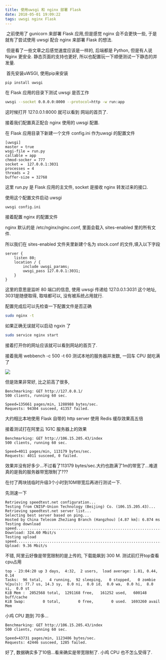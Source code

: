 ```yaml
---
title: 使用uwsgi 和 nginx 部署 Flask
date: 2018-05-01 19:09:22
tags: uwsgi nginx Flask
---
```


​	之前使用了 gunicorn 来部署 Flask 应用,但是感觉 nginx 会不会更快一些, 于是就有了尝试使用 uwsgi 配合 nginx 来部署 Flask 的想法.

​	但是看了一些文章之后感觉速度应该是一样的, 后端都是 Python, 但是有人说 Nginx 更安全. 静态页面的支持也更好, 所以也配置玩一下顺便测试一下静态的并发量.

​	首先安装uWSGI, 使用pip来安装

```
pip install uwsgi
```

在 Flask 应用的目录下测试 uwsgi 是否工作 

```bash
uwsgi --socket 0.0.0.0:8000 --protocol=http -w run:app
```

这时候打开 127.0.0.1:8000 就可以看到 网站的首页了.

接着我们配置真正配合 nginx 使用的 uwsgi 配置.

在 Flask 应用目录下新建一个文件 config.ini 作为uwsgi 的配置文件

```
[uwsgi]
master = true
wsgi-file = run.py
callable = app
chmod-socker = 777
socket =  127.0.0.1:3031
processes = 4
threads = 2
buffer-size = 32768
```

这里 run.py 是 Flask 应用的主文件, socket 是接收 nginx 转发过来的接口.

使用这个配置文件启动 uwsgi

```
uwsgi config.ini
```

接着配置 nginx 的配置文件

nginx 默认的是 /etc/nginx/nginc.conf, 里面会载入 sites-enabled 里的所有文件.

所以我们在 sites-enabled 文件夹里新建个名为 stock.conf 的文件,填入以下字段

```nginx
server {
	listen 80;
	location / {
    	include uwsgi_params;
    	uwsgi_pass 127.0.0.1:3031;
	}
}
```

这里的意思是监听 80 端口的信息, 使用 uwsgi 传递给 127.0.0.1:3031 这个地址, 3031是随便取得, 取啥都可以, 没有被系统占用就行.

配置完成后可以先检查一下配置文件是否正确

```bash
sudo nginx -t
```

如果正确无误就可以启动 ngxin 了

```bash
sudo service nginx start
```

接着打开你的网址应该就可以看到网站的首页了.

接着我用 webbench -c 500 -t 60 测试本地的服务器并发数, 一回车 CPU 就吃满了

![](http://malu-picture.oss-cn-beijing.aliyuncs.com/18-5-1/23344536.jpg)

但是效果非常好, 比之前高了很多,

```
Benchmarking: GET http://127.0.0.1/
500 clients, running 60 sec.

Speed=135661 pages/min, 1288988 bytes/sec.
Requests: 94304 susceed, 41357 failed.
```

大约相比本地使用 Flask 自带的 http server 使用 Redis 缓存效果高五倍

接着测试打在阿里云 1G1C 服务器上的效果

```
Benchmarking: GET http://106.15.205.43/index
500 clients, running 60 sec.

Speed=4011 pages/min, 113179 bytes/sec.
Requests: 4011 susceed, 0 failed.
```

效果并没有好多少...不过看了113179 bytes/sec.大约也跑满了1m的带宽了...难道真的是我的服务器带宽限制了???

在付了两块钱临时升级3个小时到10M带宽后再进行测试一下.

先测速一下

```
Retrieving speedtest.net configuration...
Testing from CNISP-Union Technology (Beijing) Co. (106.15.205.43)...
Retrieving speedtest.net server list...
Selecting best server based on ping...
Hosted by China Telecom ZheJiang Branch (Hangzhou) [4.87 km]: 6.874 ms
Testing download speed................................................................................
Download: 324.60 Mbit/s
Testing upload speed................................................................................................
Upload: 9.36 Mbit/s
```

不错, 阿里云好像是带宽限制的是上传的, 下载能飙到 300 M. 测试前打开top查看cpu占用

```
top - 23:04:20 up 3 days,  4:32,  2 users,  load average: 1.81, 0.44, 0.14
Tasks:  96 total,   4 running,  92 sleeping,   0 stopped,   0 zombie
%Cpu(s): 77.7 us, 14.3 sy,  0.0 ni,  0.0 id,  0.0 wa,  0.0 hi,  8.0 si,  0.0 st
KiB Mem :  2052568 total,  1291168 free,   161252 used,   600148 buff/cache
KiB Swap:        0 total,        0 free,        0 used.  1693260 avail Mem 
```

小鸡 CPU 跑到 70多...

```
Benchmarking: GET http://106.15.205.43/index
500 clients, running 60 sec.

Speed=43731 pages/min, 1123486 bytes/sec.
Requests: 42446 susceed, 1285 failed.
```

好了, 数据确实多了10倍...看来确实是带宽限制了. 小鸡 CPU 也不怎么受得了.

